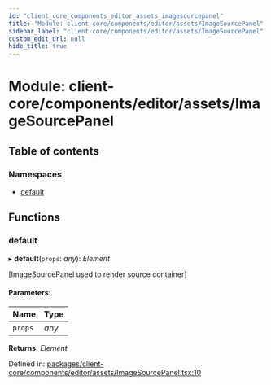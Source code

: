 ```yaml
---
id: "client_core_components_editor_assets_imagesourcepanel"
title: "Module: client-core/components/editor/assets/ImageSourcePanel"
sidebar_label: "client-core/components/editor/assets/ImageSourcePanel"
custom_edit_url: null
hide_title: true
---
```


# Module: client-core/components/editor/assets/ImageSourcePanel

## Table of contents

### Namespaces

- [default](client_core_components_editor_assets_imagesourcepanel.default.md)

## Functions

### default

▸ **default**(`props`: *any*): *Element*

[ImageSourcePanel used to render source container]

#### Parameters:

Name | Type |
:------ | :------ |
`props` | *any* |

**Returns:** *Element*

Defined in: [packages/client-core/components/editor/assets/ImageSourcePanel.tsx:10](https://github.com/xr3ngine/xr3ngine/blob/5a0f83ed8/packages/client-core/components/editor/assets/ImageSourcePanel.tsx#L10)
